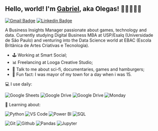 ## Hello, world! I'm [Gabriel](https://www.linkedin.com/in/gabrielolegario/), aka Olegas! 👋🏿👨🏾‍💻

[![Gmail Badge](https://img.shields.io/badge/-gabriel.oligar@gmail.com-c14438?style=flat&logo=Gmail&logoColor=white)](mailto:gabriel.oligar@gmail.com "Connect via Email")
[![Linkedin Badge](https://img.shields.io/badge/-Gabriel_"Olegas"_Olegário-0072b1?style=flat&logo=Linkedin&logoColor=white)](https://www.linkedin.com/in/gabrielolegario/ "Connect on LinkedIn")

A Business Insights Manager passionate about games, technology and data. Currently studying Digital Business MBA at USP/Esalq (Universidade de São Paulo) and venturing into the Data Science world at EBAC (Escola Britânica de Artes Criativas e Tecnologia).

- 🕹 Working at Smart Social;
- 📊 Freelancing at Looga Creative Studio;
- 💬 Talk to me about sci-fi, documentaries, games and hamburgers;
- 🤠 Fun fact: I was mayor of my town for a day when i was 15.

💻 I use daily:

![Google Sheets](https://img.shields.io/badge/-Google%20Sheets-black?style=flat&logo=Google-Sheets)
![Google Drive](https://img.shields.io/badge/-Google%20Drive-black?style=flat&logo=Google-Drive)
![Google Drive](https://img.shields.io/badge/-Google%20Data%20Studio-black?style=flat&logo=Google-Analytics)
![Monday](https://img.shields.io/badge/-Monday%20CRM-black?style=flat&logo=Trello)
 
 🤯 Learning about:
 
![Python](https://img.shields.io/badge/-Python-black?style=flat&logo=Python)
![VS Code](https://img.shields.io/badge/-VS%20Code-black?style=flat&logo=visual-studio-code)
![Power BI](https://img.shields.io/badge/-Power%20BI-black?style=flat&logo=Power-BI)
![SQL](https://img.shields.io/badge/-MySQL-black?style=flat&logo=MYSQL)

![Git](https://img.shields.io/badge/-Git-black?style=flat&logo=Git)
![Github](https://img.shields.io/badge/-Github-black?style=flat&logo=Github)
![Pandas](https://img.shields.io/badge/-Pandas-black?style=flat&logo=Pandas)
![Jupyter](https://img.shields.io/badge/-Jupyter-black?style=flat&logo=Jupyter)
